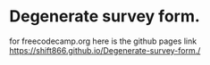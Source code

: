 # Degenerate survey form.
for freecodecamp.org
here is the github pages link https://shift866.github.io/Degenerate-survey-form./

